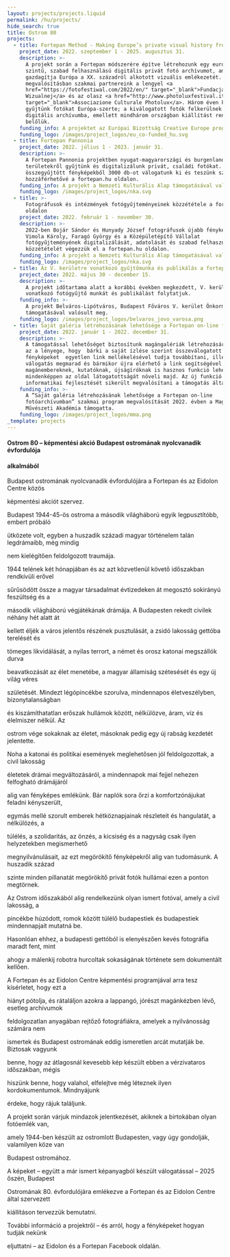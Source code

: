 ```yaml
---
layout: projects/projects.liquid
permalink: /hu/projects/
hide_search: true
title: Ostrom 80
projects:
  - title: Fortepan Method - Making Europe’s private visual history freely accessible
    project_date: 2022. szeptember 1 - 2025. augusztus 31.
    description: >-
      A projekt során a Fortepan módszerére építve létrehozunk egy európai
      szintű, szabad felhasználású digitális privát fotó archívumot, amely
      gazdagítja Európa a XX. századról alkotott vizuális emlékezetét. A
      megvalósításban szakmai partnereink a lengyel <a
      href="https://fotofestiwal.com/2022/en/" target="_blank">Fundacja Edukacji
      Wizualnej</a> és az olasz <a href="http://www.photoluxfestival.it/"
      target="_blank">Associazione Culturale Photolux</a>. Három éven keresztül
      gyűjtünk fotókat Európa-szerte; a kiválogatott fotók felkerülnek a
      digitális archívumba, emellett mindhárom országban kiállítást rendezünk
      belőlük.
    funding_info: A projektet az Európai Bizottság Creative Europe programja támogatja.
    funding_logo: /images/project_logos/eu_co-funded_hu.svg
  - title: Fortepan Pannonia
    project_date: 2022. július 1 - 2023. január 31.
    description: >-
      A Fortepan Pannonia projektben nyugat-magyarországi és burgenlandi
      területekről gyűjtünk és digitalizálunk privát, családi fotókat. Az
      összegyűjtött fényképekből 3000 db-ot válogatunk ki és teszünk szabadon
      hozzáférhetővé a fortepan.hu oldalon.
    funding_info: A projekt a Nemzeti Kulturális Alap támogatásával valósul meg.
    funding_logo: /images/project_logos/nka.svg
  - title: >-
      Fotográfusok és intézmények fotógyűjteményeinek közzététele a fortepan.hu
      oldalon
    project_date: 2022. február 1 - november 30.
    description: >-
      2022-ben Bojár Sándor és Hunyady József fotográfusok újabb fényképeinek,
      Vimola Károly, Faragó György és a Középületépítő Vállalat
      fotógyűjteményének digitalizálását, adatolását és szabad felhasználású
      közzétételét végezzük el a fortepan.hu oldalon.
    funding_info: A projekt a Nemzeti Kulturális Alap támogatásával valósul meg.
    funding_logo: /images/project_logos/nka.svg
  - title: Az V. kerületre vonatkozó gyűjtőmunka és publikálás a fortepan.hu oldalon
    project_date: 2022. május 30 - december 15.
    description: >-
      A projekt időtartama alatt a korábbi években megkezdett, V. kerületre
      vonatkozó fotógyűjtő munkát és publikálást folytatjuk.
    funding_info: >-
      A projekt Belváros-Lipótváros, Budapest Főváros V. kerület Önkormányzata
      támogatásával valósult meg.
    funding_logo: /images/project_logos/belvaros_jovo_varosa.png
  - title: Saját galéria létrehozásának lehetősége a Fortepan on-line fotóarchívumban
    project_date: 2022. január 1 - 2022. december 31.
    description: >-
      A támogatással lehetőséget biztosítunk magángalériák létrehozására. Ennek
      az a lényege, hogy  bárki a saját ízlése szerint összeválogatott
      fényképeket  egyetlen link mellékelésével tudja továbbítani, illetve a
      válogatás megmarad és bármikor újra elérhető a link segítségével. Ez
      magánembereknek, kutatóknak, újságíróknak is hasznos funkció lehet és
      mindenképpen az oldal látogatottságát növeli majd. Az új funkció az
      informatikai fejlesztését sikerült megvalósítani a támogatás által.
    funding_info: >-
      A “Saját galéria létrehozásának lehetősége a Fortepan on-line
      fotóarchívumban” szakmai program megvalósítását 2022. évben a Magyar
      Művészeti Akadémia támogatta.
    funding_logo: /images/project_logos/mma.png
_template: projects
---
```


#### Ostrom 80 – képmentési akció Budapest ostromának nyolcvanadik évfordulója

#### alkalmából

Budapest ostromának nyolcvanadik évfordulójára a Fortepan és az Eidolon Centre közös

képmentési akciót szervez.

Budapest 1944-45-ös ostroma a második világháború egyik legpusztítóbb, embert próbáló

ütközete volt, egyben a huszadik századi magyar történelem talán legdrámaibb, még mindig

nem kielégítően feldolgozott traumája.

1944 telének két hónapjában és az azt közvetlenül követő időszakban rendkívüli erővel

sűrűsödött össze a magyar társadalmat évtizedeken át megosztó sokirányú feszültség és a

második világháború végjátékának drámája. A Budapesten rekedt civilek néhány hét alatt át

kellett éljék a város jelentős részének pusztulását, a zsidó lakosság gettóba terelését és

tömeges likvidálását, a nyilas terrort, a német és orosz katonai megszállók durva

beavatkozását az élet menetébe, a magyar államiság szétesését és egy új világ véres

születését. Mindezt légópincékbe szorulva, mindennapos életveszélyben, bizonytalanságban

és kiszámíthatatlan erőszak hullámok között, nélkülözve, áram, víz és élelmiszer nélkül. Az

ostrom vége sokaknak az életet, másoknak pedig egy új rabság kezdetét jelentette.

Noha a katonai és politikai események meglehetősen jól feldolgozottak, a civil lakosság

életetek drámai megváltozásáról, a mindennapok mai fejjel nehezen felfogható drámájáról

alig van fényképes emlékünk. Bár naplók sora őrzi a komfortzónájukat feladni kényszerült,

egymás mellé szorult emberek hétköznapjainak részleteit és hangulatát, a nélkülözés, a

túlélés, a szolidaritás, az önzés, a kicsiség és a nagyság csak ilyen helyzetekben megismerhető

megnyilvánulásait, az ezt megörökítő fényképekről alig van tudomásunk. A huszadik század

szinte minden pillanatát megörökítő privát fotók hullámai ezen a ponton megtörnek.

Az Ostrom időszakából alig rendelkezünk olyan ismert fotóval, amely a civil lakosság, a

pincékbe húzódott, romok között túlélő budapestiek és budapestiek mindennapjait mutatná be.

Hasonlóan ehhez, a budapesti gettóból is elenyészően kevés fotográfia maradt fent, mint

ahogy a málenkij robotra hurcoltak sokaságának története sem dokumentált kellően.

A Fortepan és az Eidolon Centre képmentési programjával arra tesz kísérletet, hogy ezt a

hiányt pótolja, és rátaláljon azokra a lappangó, jórészt magánkézben lévő, esetleg archívumok

feldolgozatlan anyagában rejtőző fotográfiákra, amelyek a nyilvánosság számára nem

ismertek és Budapest ostromának eddig ismeretlen arcát mutatják be. Biztosak vagyunk

benne, hogy az átlagosnál kevesebb kép készült ebben a vérzivataros időszakban, mégis

hiszünk benne, hogy valahol, elfelejtve még léteznek ilyen kordokumentumok. Mindnyájunk

érdeke, hogy rájuk találjunk.

A projekt során várjuk mindazok jelentkezését, akiknek a birtokában olyan fotóemlék van,

amely 1944-ben készült az ostromlott Budapesten, vagy úgy gondolják, valamilyen köze van

Budapest ostromához.

A képeket – együtt a már ismert képanyagból készült válogatással – 2025 őszén, Budapest

Ostromának 80. évfordulójára emlékezve a Fortepan és az Eidolon Centre által szervezett

kiállításon tervezzük bemutatni.

További információ a projektről – és arról, hogy a fényképeket hogyan tudják nekünk

eljuttatni – az Eidolon és a Fortepan Facebook oldalán.
